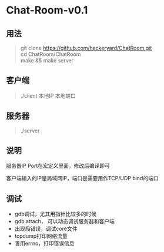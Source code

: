 # Chat-Room-v0.1
## 用法
> git clone https://github.com/hackeryard/ChatRoom.git  
> cd ChatRoom/ChatRoom  
> make && make server

## 客户端
> ./client 本地IP 本地端口

## 服务器
> ./server

## 说明
服务器IP Port在宏定义里面，修改后编译即可

客户端输入的IP是局域网IP，端口是需要用作TCP/UDP bind的端口

## 调试
- gdb调试，尤其用指针比较多的时候
- gdb attach， 可以动态调试服务器和客户端
- 出现段错误，调试core文件
- tcpdump打印网络流量
- 善用errno，打印错误信息
